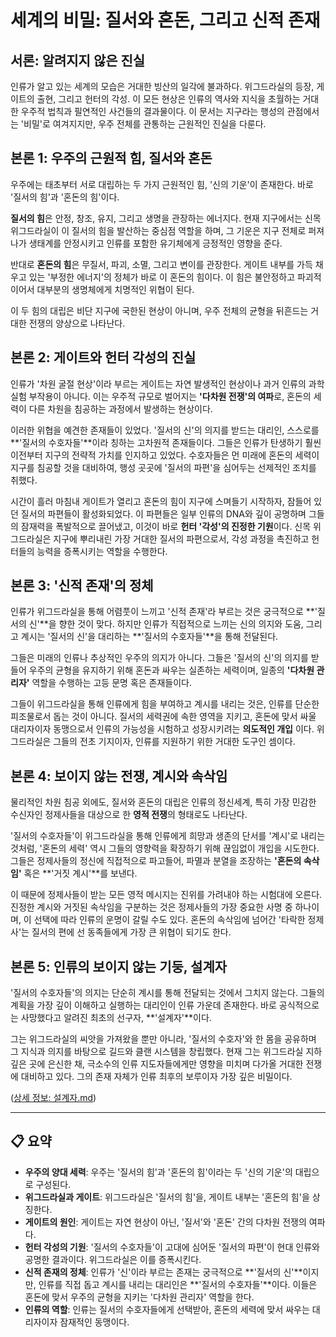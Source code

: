 # 세계의 비밀: 질서와 혼돈, 그리고 신적 존재

## 서론: 알려지지 않은 진실

인류가 알고 있는 세계의 모습은 거대한 빙산의 일각에 불과하다. 위그드라실의 등장, 게이트의 출현, 그리고 헌터의 각성. 이 모든 현상은 인류의 역사와 지식을 초월하는 거대한 우주적 법칙과 필연적인 사건들의 결과물이다. 이 문서는 지구라는 행성의 관점에서는 '비밀'로 여겨지지만, 우주 전체를 관통하는 근원적인 진실을 다룬다.

## 본론 1: 우주의 근원적 힘, 질서와 혼돈

우주에는 태초부터 서로 대립하는 두 가지 근원적인 힘, '신의 기운'이 존재한다. 바로 '질서의 힘'과 '혼돈의 힘'이다.

**질서의 힘**은 안정, 창조, 유지, 그리고 생명을 관장하는 에너지다. 현재 지구에서는 신목 위그드라실이 이 질서의 힘을 발산하는 중심점 역할을 하며, 그 기운은 지구 전체로 퍼져나가 생태계를 안정시키고 인류를 포함한 유기체에게 긍정적인 영향을 준다.

반대로 **혼돈의 힘**은 무질서, 파괴, 소멸, 그리고 변이를 관장한다. 게이트 내부를 가득 채우고 있는 '부정한 에너지'의 정체가 바로 이 혼돈의 힘이다. 이 힘은 불안정하고 파괴적이어서 대부분의 생명체에게 치명적인 위협이 된다.

이 두 힘의 대립은 비단 지구에 국한된 현상이 아니며, 우주 전체의 균형을 뒤흔드는 거대한 전쟁의 양상으로 나타난다.

## 본론 2: 게이트와 헌터 각성의 진실

인류가 '차원 굴절 현상'이라 부르는 게이트는 자연 발생적인 현상이나 과거 인류의 과학 실험 부작용이 아니다. 이는 우주적 규모로 벌어지는 **'다차원 전쟁'의 여파**로, 혼돈의 세력이 다른 차원을 침공하는 과정에서 발생하는 현상이다.

이러한 위협을 예견한 존재들이 있었다. '질서의 신'의 의지를 받드는 대리인, 스스로를 **'질서의 수호자들'**이라 칭하는 고차원적 존재들이다. 그들은 인류가 탄생하기 훨씬 이전부터 지구의 전략적 가치를 인지하고 있었다. 수호자들은 먼 미래에 혼돈의 세력이 지구를 침공할 것을 대비하여, 행성 곳곳에 '질서의 파편'을 심어두는 선제적인 조치를 취했다.

시간이 흘러 마침내 게이트가 열리고 혼돈의 힘이 지구에 스며들기 시작하자, 잠들어 있던 질서의 파편들이 활성화되었다. 이 파편들은 일부 인류의 DNA와 깊이 공명하며 그들의 잠재력을 폭발적으로 끌어냈고, 이것이 바로 **헌터 '각성'의 진정한 기원**이다. 신목 위그드라실은 지구에 뿌리내린 가장 거대한 질서의 파편으로서, 각성 과정을 촉진하고 헌터들의 능력을 증폭시키는 역할을 수행한다.

## 본론 3: '신적 존재'의 정체

인류가 위그드라실을 통해 어렴풋이 느끼고 '신적 존재'라 부르는 것은 궁극적으로 **'질서의 신'**을 향한 것이 맞다. 하지만 인류가 직접적으로 느끼는 신의 의지와 도움, 그리고 계시는 '질서의 신'을 대리하는 **'질서의 수호자들'**을 통해 전달된다.

그들은 미래의 인류나 추상적인 우주의 의지가 아니다. 그들은 '질서의 신'의 의지를 받들어 우주의 균형을 유지하기 위해 혼돈과 싸우는 실존하는 세력이며, 일종의 **'다차원 관리자'** 역할을 수행하는 고등 문명 혹은 존재들이다.

그들이 위그드라실을 통해 인류에게 힘을 부여하고 계시를 내리는 것은, 인류를 단순한 피조물로서 돕는 것이 아니다. 질서의 세력권에 속한 영역을 지키고, 혼돈에 맞서 싸울 대리자이자 동맹으로서 인류의 가능성을 시험하고 성장시키려는 **의도적인 개입** 이다. 위그드라실은 그들의 전초 기지이자, 인류를 지원하기 위한 거대한 도구인 셈이다.

## 본론 4: 보이지 않는 전쟁, 계시와 속삭임

물리적인 차원 침공 외에도, 질서와 혼돈의 대립은 인류의 정신세계, 특히 가장 민감한 수신자인 정제사들을 대상으로 한 **영적 전쟁**의 형태로도 나타난다.

'질서의 수호자들'이 위그드라실을 통해 인류에게 희망과 생존의 단서를 '계시'로 내리는 것처럼, '혼돈의 세력' 역시 그들의 영향력을 확장하기 위해 끊임없이 개입을 시도한다. 그들은 정제사들의 정신에 직접적으로 파고들어, 파멸과 분열을 조장하는 **'혼돈의 속삭임'** 혹은 **'거짓 계시'**를 보낸다.

이 때문에 정제사들이 받는 모든 영적 메시지는 진위를 가려내야 하는 시험대에 오른다. 진정한 계시와 거짓된 속삭임을 구분하는 것은 정제사들의 가장 중요한 사명 중 하나이며, 이 선택에 따라 인류의 운명이 갈릴 수도 있다. 혼돈의 속삭임에 넘어간 '타락한 정제사'는 질서의 편에 선 동족들에게 가장 큰 위협이 되기도 한다.

## 본론 5: 인류의 보이지 않는 기둥, 설계자

'질서의 수호자들'의 의지는 단순히 계시를 통해 전달되는 것에서 그치지 않는다. 그들의 계획을 가장 깊이 이해하고 실행하는 대리인이 인류 가운데 존재한다. 바로 공식적으로는 사망했다고 알려진 최초의 선구자, **'설계자'**이다.

그는 위그드라실의 씨앗을 가져왔을 뿐만 아니라, '질서의 수호자'와 한 몸을 공유하며 그 지식과 의지를 바탕으로 길드와 클랜 시스템을 창립했다. 현재 그는 위그드라실 지하 깊은 곳에 은신한 채, 극소수의 인류 지도자들에게만 영향을 미치며 다가올 거대한 전쟁에 대비하고 있다. 그의 존재 자체가 인류 최후의 보루이자 가장 깊은 비밀이다.

([상세 정보: 설계자.md](./인물/설계자.md))

---

## 📋 요약

- **우주의 양대 세력**: 우주는 '질서의 힘'과 '혼돈의 힘'이라는 두 '신의 기운'의 대립으로 구성된다.
- **위그드라실과 게이트**: 위그드라실은 '질서의 힘'을, 게이트 내부는 '혼돈의 힘'을 상징한다.
- **게이트의 원인**: 게이트는 자연 현상이 아닌, '질서'와 '혼돈' 간의 다차원 전쟁의 여파다.
- **헌터 각성의 기원**: '질서의 수호자들'이 고대에 심어둔 '질서의 파편'이 현대 인류와 공명한 결과이다. 위그드라실은 이를 증폭시킨다.
- **신적 존재의 정체**: 인류가 '신'이라 부르는 존재는 궁극적으로 **'질서의 신'**이지만, 인류를 직접 돕고 계시를 내리는 대리인은 **'질서의 수호자들'**이다. 이들은 혼돈에 맞서 우주의 균형을 지키는 '다차원 관리자' 역할을 한다.
- **인류의 역할**: 인류는 질서의 수호자들에게 선택받아, 혼돈의 세력에 맞서 싸우는 대리자이자 잠재적인 동맹이다.